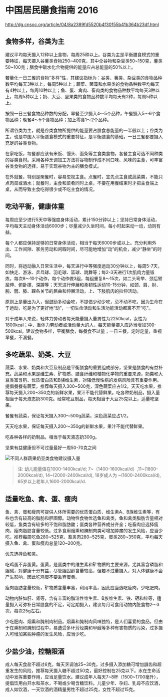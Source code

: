 # 中国居民膳食指南 2016

http://dg.cnsoc.org/article/04/8a2389fd5520b4f30155b41b364b23df.html

## 食物多样，谷类为主
建议平均每天摄入12种以上食物，每周25种以上。谷类为主是平衡膳食模式的重要特征，每天摄入谷薯类食物250~400克，其中全谷物和杂豆类50~150克，薯类50~100克；膳食中碳水化合物提供的能量应占总能量的50%以上。

若量化一日三餐的食物“多样”性，其建议指标为：谷类、薯类、杂豆类的食物品种数平均每天3种以上，每周5种以上；蔬菜、菌藻和水果类的食物品种数平均每天有4种以上，每周10种以上；鱼、蛋、禽肉、畜肉类的食物品种数平均每天3种以上，每周5种以上；奶、大豆、坚果类的食物品种数平均每天有2种，每周5种以上。

按照一日三餐食物品种数的分配，早餐至少摄入4～5个品种，午餐摄入5～6个食物品种；晚餐4～5个食物品种；加上零食1～2个品种。

所谓谷类为主，就是谷类食物所提供的能量要占膳食总能量的一半般以上；谷类为主，也是中国人平衡膳食模式的重要特征，是平衡膳食的基础，一日三餐都要摄入充足的谷类食物。

在家吃饭，每餐都应该有米饭、馒头、面条等主食类食物，各餐主食可选不同种类的谷类食材。采用各种烹调加工方法将谷物制作成不同口味、风味的主食，可丰富谷类食物的选择，易于实现谷物为主的膳食模式。

在外就餐，特别是聚餐时，容易忽视主食。点餐时，宜先点主食或蔬菜类，不能只点肉菜或酒水；就餐时，主食和菜肴同时上桌，不要在用餐结束时才把主食端上桌，从而导致主食吃得很少或不吃主食的情况。


## 吃动平衡，健康体重
每周应至少进行5天中等强度身体活动，累计150分钟以上；坚持日常身体活动，平均每天主动身体活动6000步；尽量减少久坐时间，每小时起来动一动，动则有益。


每个人都应保持足够的日常身体活动，相当于每天6000步或以上。充分利用外出、工作间隙、家务劳动和闲暇时间，尽可能地增加“动”的机会，减少“静坐”的时间。

同时，将运动融入日常生活中，每天进行中等强度运动30分钟以上，每周5-7天，如快走、游泳、乒乓球、羽毛球、篮球、跳舞等；每2-3天进行1次肌肉力量锻炼，每次8～10个动作，每个动作做3组，每组重复8～15次，如二头弯举、颈后臂屈伸、俯卧撑、深蹲等；天天进行伸展和柔韧性运动10-15分钟，如颈、肩、肘、腕、髋、膝、踝各关节的屈曲和伸展活动，上、下肢肌肉的拉伸活动。

原则上是量出为入，但鼓励多动会吃，不提倡少动少吃，忌不动不吃，因为生命在于运动，吃是为了更好地“动”，一切生命活动和生活功能活动都离不开“吃”。

对于成年人来说，轻体力劳动者每天能量摄入量男性为2250kcal，女性为1800kcal；中、重体力劳动者或活动量大的人，每天能量摄入应适当增加300-500kcal。建议食物多样，平衡膳食，每餐食不过量；一日三餐，定时定量，重视早餐，不漏餐。

## 多吃蔬果、奶类、大豆
蔬菜、水果、奶类和大豆及制品是平衡膳食的重要组成部分，坚果是膳食的有益补充。蔬菜和水果是维生素、矿物质、膳食纤维和植物化学物的重要来源，奶类和大豆类富含钙、优质蛋白质和B族维生素，对降低慢性病的发病风险具有重要作用。提倡餐餐有蔬菜，推荐每天摄入300~500克，深色蔬菜应占1/2。天天吃水果，推荐每天摄入200~350克的新鲜水果，果汁不能代替鲜果。吃各种奶制品，摄入量相当于每天液态奶300克。经常吃豆制品，每天相当于大豆25克以上，适量吃坚果。

餐餐有蔬菜，保证每天摄入300～500g蔬菜，深色蔬菜应占1/2。

天天吃水果，保证每天摄入200～350g的新鲜水果，果汁不能代替鲜果。

吃各种各样的奶制品，相当于每天液态奶300g。

坚果有益健康但不可过量最好一周50-70克之间

![不同人群蔬果奶豆类食物建议摄入量](http://dg.cnsoc.org/upload/images/20160930163406695.jpg)
> 注: 幼儿能量值在1000-1400kcal/d; 7~（1400-1600kcal/d）,11~(1800-2000kcal/d), 14~(2000-2400kcal/d), 18岁成人为 ~(1600-2400kcal/d), 65岁以上老年人1600-2000kcal/d.

## 适量吃鱼、禽、蛋、瘦肉
鱼、禽、蛋和瘦肉可提供人体所需要的优质蛋白质、维生素A、B族维生素等，有些也含有较高的脂肪和胆固醇。动物性食物优选鱼和禽类，鱼和禽类脂肪含量相对较低，鱼类含有较多的不饱和脂肪酸；蛋类各种营养成分齐全；吃畜肉应选择瘦肉，瘦肉脂肪含量较低。过多食用烟熏和腌制肉类可增加肿瘤的发生风险，应当少吃。推荐每周吃鱼280~525克，畜禽肉280~525克，蛋类280~350克，平均每天摄入鱼、禽、蛋和瘦肉总量120~200克。

优先选择鱼和禽。

吃鸡蛋不弃蛋黄。蛋黄，是蛋类中的维生素和矿物质的主要来源，尤其富含磷脂和胆碱，对健康十分有益，尽管胆固醇含量较高，但若不过量摄入，对人体健康不会产生影响，因此吃鸡蛋不要丢弃蛋黄。

瘦肉脂肪含量较低，矿物质含量丰富，利用率高，因此应当选吃瘦肉，少吃肥肉。

动物内脏如肝、肾等，含有丰富的脂溶性维生素、B族维生素、铁、硒和锌等，适量摄入可弥补日常膳食的不足，可定期摄入，建议每月可食用动物内脏食物2～3次，每次25g左右。

少吃肥肉、烟熏和腌制肉制品。烟熏和腌制肉风味独特，是人们喜爱的食品，但由于在熏制和腌制过程中，易遭受多环芳烃类和甲醛等多种有害物质的污染，过多摄入可增加某些肿瘤的发生风险，应当少吃。


## 少盐少油，控糖限酒
成人每天食盐不超过6克，每天烹调油25~30克。过多摄入添加糖可增加龋齿和超重发生的风险，推荐每天摄入糖不超过50克，最好控制在25克以下。水在生命活动中发挥重要作用，应当足量饮水。建议成年人每天7~8杯（1500~1700毫升），提倡饮用白开水和茶水，不喝或少喝含糖饮料。儿童少年、孕妇、乳母不应饮酒，成人如饮酒，一天饮酒的酒精量男性不超过25克，女性不超过15克。
